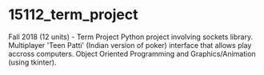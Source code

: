 # 15112_term_project
Fall 2018 (12 units) - Term Project 
Python project involving sockets library. Multiplayer 'Teen Patti' (Indian version of poker) interface that allows play accross computers. Object Oriented Programming and Graphics/Animation (using tkinter). 
